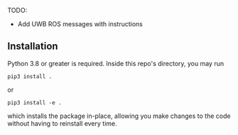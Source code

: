 TODO:
- Add UWB ROS messages with instructions 

## Installation
Python 3.8 or greater is required. Inside this repo's directory, you may run

    pip3 install .
or

    pip3 install -e .

which installs the package in-place, allowing you make changes to the code without having to reinstall every time. 